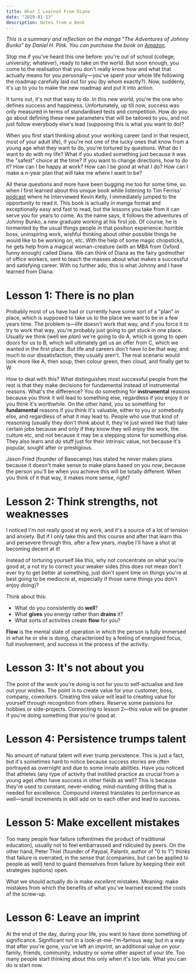 ```yaml
---
title: What I Learned From Diana
date: "2019-01-13"
description: Notes from a Book
---
```


_This is a summary and reflection on the manga "The Adventures of Johnny Bunko" by Daniel H. Pink. You can purchase the book on [Amazon](https://www.amazon.com/Adventures-Johnny-Bunko-Career-Guide-ebook/dp/B0015DRPL8)._

Stop me if you've heard this one before: you're out of school (college, university; whatever), ready to take on the world. But soon enough, you come to the realisation that you don't really know how and what that actually means for you personally—you've spent your whole life following the roadmap carefully laid out for you (by whom exactly?). Now, suddenly, it's up to you to make the new roadmap and put it into action.

It turns out, it's not that easy to do. In this new world, you're the one who defines success and happiness. Unfortunately, up till now, success was only measured in terms of standardised tests and competition. How do you go about defining these new parameters that will be tailored to you, and not just follow everybody else's lead (supposing this is what you want to do)?

When you first start thinking about your working career (and in that respect, most of your adult life), if you're not one of the lucky ones that know from a young age what they want to do, you're tortured by questions. What do I want to do with my life? What if you studied something just because it was the "safest" choice at the time? If you want to change directions, how to do it? How can I be happy at work? How can I be _good_ at what I do? How can I make a n-year plan that will take me where I want to be?

All these questions and more have been bugging me too for some time, so when I first learned about this unique book while listening to Tim Ferriss' [podcast](https://tim.blog/2014/08/29/kevin-kelly/) where he interviewed Kevin Kelly, I immediately jumped to the opportunity to read it. This book is actually in manga format and exceptionally easy and fast to read, but the lessons you take from it can serve you for years to come. As the name says, it follows the adventures of Johnny Bunko, a new graduate working at his first job. Of course, he is tormented by the usual things people in that position experience: horrible boss, uninspiring work, wishful thinking about other possible things he would like to be working on, etc. With the help of some magic chopsticks, he gets help from a magical woman-creature (with an MBA from Oxford funny enough) called Diana. We can think of Diana as the fairy godmother of office workers, sent to teach the masses about what makes a successful and satisfying career. With no further ado, this is what Johnny and I have learned from Diana.

# Lesson 1: There is no plan

Probably most of us have had or currently have some sort of a "plan" in place, which is supposed to take us to the place we want to be in a few years time. The problem is—life doesn't work that way, and if you force it to try to work that way, you're probably just going to get stuck in one place. Usually we think (well we _plan_) we're going to do A, which is going to open doors for us to B, which will ultimately get us an offer from C, which we wanted in the first place. But life and careers don't have to be that way, and much to our dissatisfaction, they usually aren't. The real scenario would look more like A, then soup, then colour green, then cloud, and finally get to W.

How to deal with this? What distinguishes most successful people from the rest is that they make decisions for fundamental instead of instrumental reasons. What's the difference? You do something for **instrumental** reasons because you think it will lead to something else, regardless if you enjoy it or you think it's worthwhile. On the other hand, you so something for **fundamental** reasons if you think it's valuable, either to you or somebody else, and regardless of what it may lead to. People who use that kind of reasoning (usually they don't think about it, they're just wired like that) take certain jobs because and only if they know they will enjoy the work, the culture etc, and not because it may be a stepping stone for something else. They also learn and do stuff just for their intrinsic value, not because it's popular, sought after or prestigious.

Jason Fried (founder of Basecamp) has stated he never makes plans because it doesn't make sense to make plans based on you _now_, because the person you'll be when you achieve this will be totally different. When you think of it that way, it makes more sense, right?

# Lesson 2: Think strengths, not weaknesses

I noticed I'm not really good at my work, and it's a source of a lot of tension and anxiety. But if I only take this and this course and after that learn this and persevere through this, after a few years, maybe I'll have a shot at becoming decent at it!

Instead of torturing yourself like this, why not concentrate on what you're good at, a not try to correct your weaker sides (this does not mean don't ever try to get better at something, just don't spent time on things you're at best going to be mediocre at, especially if those same things you don't enjoy doing)?

Think about this:

- What do you consistently do **well**?
- What **gives** you energy rather than **drains** it?
- What sorts of activities create **flow** for you?

**Flow** is the mental state of operation in which the person is fully immersed in what he or she is doing, characterised by a feeling of energised focus, full involvement, and success in the process of the activity.

# Lesson 3: It's not about you

The point of the work you're doing is not for you to self-actualise and live out your wishes. The point is to create value for your customer, boss, company, coworkers. Creating this value will lead to creating value for yourself through recognition from others. Reserve some passions for hobbies or side-projects. Connecting to lesson 2—this value will be greater if you're doing something that you're good at.

# Lesson 4: Persistence trumps talent

No amount of natural talent will ever trump persistence. This is just a fact, but it's sometimes hard to notice because success stories are often portrayed as overnight and due to some innate abilities. Have you noticed that athletes (any type of activity that instilled practice as crucial from a young age) often have success in other fields as well? This is because they're used to constant, never-ending, mind-numbing drilling that is needed for excellence. Compound interest translates to performance as well—small increments in skill add on to each other and lead to success.

# Lesson 5: Make excellent mistakes

Too many people fear failure (oftentimes the product of traditional education), usually not to feel embarrassed and ridiculed by peers. On the other hand, Peter Thiel (founder of Paypal, Palantir, author of "0 to 1") thinks that failure is overrated, in the sense that (companies, but can be applied to people as well) tend to guard themselves from failure by keeping their exit strategies (options) open.

What we should actually do is make _excellent_ mistakes. Meaning: make mistakes from which the benefits of what you've learned exceed the costs of the screw-up.

# Lesson 6: Leave an imprint

At the end of the day, during your life, you want to have done something of significance. Significant not in a look-at-me-I'm-famous way, but in a way that after you're gone, you've left an imprint, an additional value on your family, friends, community, industry or some other aspect of your life. Too many people start thinking about this only when it's too late. What you can do is start now.
